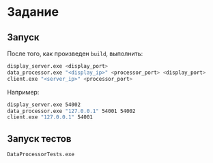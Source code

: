 
# Задание

## Запуск
После того, как произведен ```build```, выполнить:
```bash
display_server.exe <display_port>
data_processor.exe "<display_ip>" <processor_port> <display_port>
client.exe "<server_ip>" <processor_port>
```

Например:
```bash
display_server.exe 54002
data_processor.exe "127.0.0.1" 54001 54002
client.exe "127.0.0.1" 54001
```


## Запуск тестов
```bash
DataProcessorTests.exe
```

